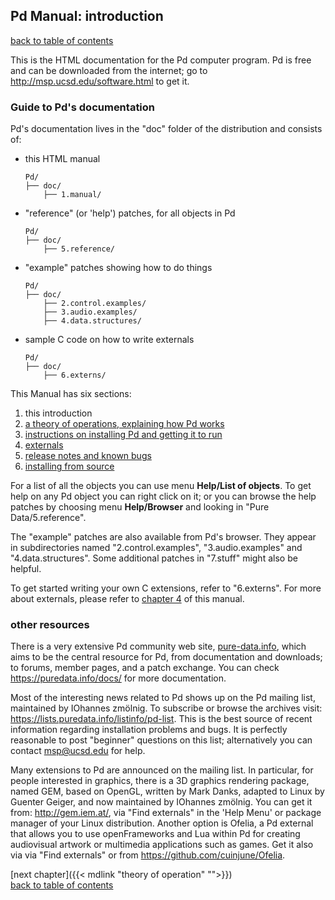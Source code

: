 
## Pd Manual: introduction

[back to table of contents](index.html)


This is the HTML documentation for the Pd computer program. Pd is free
and can be downloaded from the internet; go to
<http://msp.ucsd.edu/software.html> to get it.

### Guide to Pd's documentation

Pd's documentation lives in the "doc" folder of the distribution and
consists of:

-   this HTML manual

        Pd/
        ├── doc/
            ├── 1.manual/ 

-   "reference" (or 'help') patches, for all objects in Pd

        Pd/
        ├── doc/
            ├── 5.reference/ 

-   "example" patches showing how to do things

        Pd/
        ├── doc/
            ├── 2.control.examples/
            ├── 3.audio.examples/
            ├── 4.data.structures/ 

-   sample C code on how to write externals

        Pd/
        ├── doc/
            ├── 6.externs/

This Manual has six sections:

1.  this introduction
2.  [a theory of operations, explaining how Pd works](x2.htm)
3.  [instructions on installing Pd and getting it to run](x3.htm)
4.  [externals](x4.htm)
5.  [release notes and known bugs](x5.htm)
6.  [installing from source](x6.htm)

For a list of all the objects you can use menu **Help/List of objects**.
To get help on any Pd object you can right click on it; or you can
browse the help patches by choosing menu **Help/Browser** and looking in
"Pure Data/5.reference".

The "example" patches are also available from Pd's browser. They
appear in subdirectories named "2.control.examples",
"3.audio.examples" and "4.data.structures". Some additional patches
in "7.stuff" might also be helpful.

To get started writing your own C extensions, refer to "6.externs".
For more about externals, please refer to [chapter 4](x4.htm) of this
manual.

### other resources

There is a very extensive Pd community web site,
[pure-data.info](http://www.pure-data.info/), which aims to be the
central resource for Pd, from documentation and downloads; to forums,
member pages, and a patch exchange. You can check
<https://puredata.info/docs/> for more documentation.

Most of the interesting news related to Pd shows up on the Pd mailing
list, maintained by IOhannes zmölnig. To subscribe or browse the
archives visit: <https://lists.puredata.info/listinfo/pd-list>. This is
the best source of recent information regarding installation problems
and bugs. It is perfectly reasonable to post "beginner" questions on
this list; alternatively you can contact msp@ucsd.edu for help.

Many extensions to Pd are announced on the mailing list. In particular,
for people interested in graphics, there is a 3D graphics rendering
package, named GEM, based on OpenGL, written by Mark Danks, adapted to
Linux by Guenter Geiger, and now maintained by IOhannes zmölnig. You can
get it from: <http://gem.iem.at/>, via "Find externals" in the 'Help
Menu' or package manager of your Linux distribution. Another option is
Ofelia, a Pd external that allows you to use openFrameworks and Lua
within Pd for creating audiovisual artwork or multimedia applications
such as games. Get it also via via "Find externals" or from
<https://github.com/cuinjune/Ofelia>.



[next chapter]({{< mdlink "theory of operation" "">}}) \
[back to table of contents](index.html)


